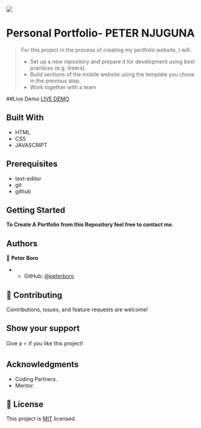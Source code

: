 ![](https://img.shields.io/badge/Microverse-blueviolet)

# Personal Portfolio- PETER NJUGUNA

> For this project in the process of creating my portfolio website, I will:
>
> - Set up a new repository and prepare it for development using best practices (e.g. linters).
> - Build sections of the mobile website using the template you chose in the previous step.
> - Work together with a team

##Live Demo
[LIVE DEMO](https://peterboro.github.io/Peterboro-Portfolio/)

## Built With
- HTML
- CSS
- JAVASCRIPT

## Prerequisites 
- text-editor
- git 
- github

## Getting Started

**To Create A Portfolio from this Repository feel free to contact me.**

## Authors

👤 **Peter Boro**

- - GitHub: [@peterboro](https://github.com/peterboro)


## 🤝 Contributing

Contributions, issues, and feature requests are welcome!


## Show your support

Give a ⭐️ if you like this project!

## Acknowledgments
- Coding Partners.
- Mentor.

## 📝 License

This project is [MIT](./LICENSE.file) licensed.
